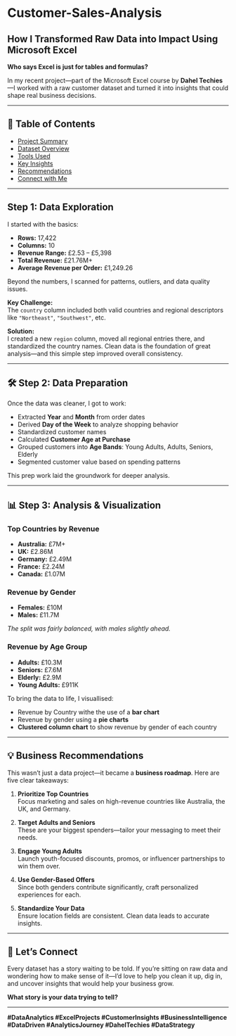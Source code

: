 # Customer-Sales-Analysis

## How I Transformed Raw Data into Impact Using Microsoft Excel

**Who says Excel is just for tables and formulas?**

In my recent project—part of the Microsoft Excel course by **Dahel Techies**—I worked with a raw customer dataset and turned it into insights that could shape real business decisions.  

---

## 📌 Table of Contents

- [Project Summary](#project-summary)  
- [Dataset Overview](#dataset-overview)
- [Tools Used](#tools-used)    
- [Key Insights](#key-insights)  
- [Recommendations](#recommendations)  
- [Connect with Me](#connect-with-me)

---

## Step 1: Data Exploration

I started with the basics:
- **Rows:** 17,422  
- **Columns:** 10  
- **Revenue Range:** £2.53 – £5,398  
- **Total Revenue:** £21.76M+  
- **Average Revenue per Order:** £1,249.26  

Beyond the numbers, I scanned for patterns, outliers, and data quality issues.

**Key Challenge:**  
The `country` column included both valid countries and regional descriptors like `"Northeast"`, `"Southwest"`, etc.

**Solution:**  
I created a new `region` column, moved all regional entries there, and standardized the country names. Clean data is the foundation of great analysis—and this simple step improved overall consistency.

---

## 🛠️ Step 2: Data Preparation

Once the data was cleaner, I got to work:
- Extracted **Year** and **Month** from order dates  
- Derived **Day of the Week** to analyze shopping behavior  
- Standardized customer names  
- Calculated **Customer Age at Purchase**  
- Grouped customers into **Age Bands**: Young Adults, Adults, Seniors, Elderly  
- Segmented customer value based on spending patterns  

This prep work laid the groundwork for deeper analysis.

---

## 📊 Step 3: Analysis & Visualization

### Top Countries by Revenue
- **Australia:** £7M+  
- **UK:** £2.86M  
- **Germany:** £2.49M  
- **France:** £2.24M  
- **Canada:** £1.07M  

### Revenue by Gender
- **Females:** £10M  
- **Males:** £11.7M  

*The split was fairly balanced, with males slightly ahead.*

### Revenue by Age Group
- **Adults:** £10.3M  
- **Seniors:** £7.6M  
- **Elderly:** £2.9M  
- **Young Adults:** £911K  

To bring the data to life, I visuallised:
- Revenue by Country  withe the use of a **bar chart**
- Revenue by gender using a **pie charts**  
- **Clustered column chart** to show revenue by gender of each country

---

## 💡 Business Recommendations

This wasn’t just a data project—it became a **business roadmap**. Here are five clear takeaways:

1. **Prioritize Top Countries**  
   Focus marketing and sales on high-revenue countries like Australia, the UK, and Germany.

2. **Target Adults and Seniors**  
   These are your biggest spenders—tailor your messaging to meet their needs.

3. **Engage Young Adults**  
   Launch youth-focused discounts, promos, or influencer partnerships to win them over.

4. **Use Gender-Based Offers**  
   Since both genders contribute significantly, craft personalized experiences for each.

5. **Standardize Your Data**  
   Ensure location fields are consistent. Clean data leads to accurate insights.

---

## 🤝 Let’s Connect

Every dataset has a story waiting to be told. If you’re sitting on raw data and wondering how to
make sense of it—I’d love to help you clean it up, dig in, and uncover insights that would help your business grow.

**What story is your data trying to tell?**

---

**#DataAnalytics #ExcelProjects #CustomerInsights #BusinessIntelligence #DataDriven #AnalyticsJourney #DahelTechies #DataStrategy**
